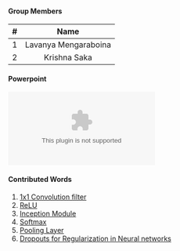 
#### Group Members

| #        | Name                 |
|:--------:|:--------------------:|
|   1      |    Lavanya Mengaraboina  |
|   2      |    Krishna Saka          |


#### Powerpoint

![My Powerpoint Presentation - GoogleNet](https://github.com/LavanyaMengaraboina/DataMining-mengaraboina/blob/master/Assignments/wiki_contributions/googlenet.pptx)

#### Contributed Words

1. [1x1 Convolution filter](http://iamaaditya.github.io/2016/03/one-by-one-convolution/)
2. [ReLU](https://github.com/Kulbear/deep-learning-nano-foundation/wiki/ReLU-and-Softmax-Activation-Functions) 
3. [Inception Module](https://hacktilldawn.com/2016/09/25/inception-modules-explained-and-implemented/) 
4. [Softmax](https://github.com/Kulbear/deep-learning-nano-foundation/wiki/ReLU-and-Softmax-Activation-Functions) 
5. [Pooling Layer](http://cs231n.github.io/convolutional-networks/) 
6. [Dropouts for Regularization in Neural networks](https://machinelearningmastery.com/dropout-regularization-deep-learning-models-keras/) 

